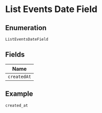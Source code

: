 
# List Events Date Field

## Enumeration

`ListEventsDateField`

## Fields

| Name |
|  --- |
| `createdAt` |

## Example

```
created_at
```

